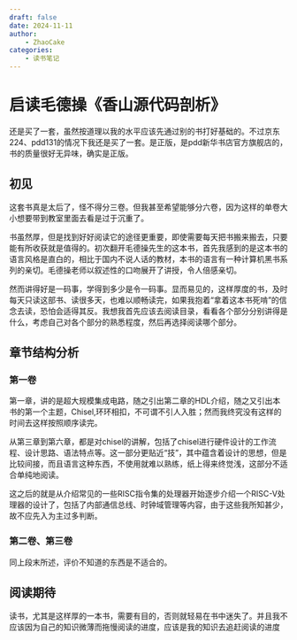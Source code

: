 ```yaml
---
draft: false
date: 2024-11-11
author:
    - ZhaoCake
categories:
    - 读书笔记
---
```


# 启读毛德操《香山源代码剖析》

还是买了一套，虽然按道理以我的水平应该先通过别的书打好基础的。不过京东224、pdd131的情况下我还是买了一套。是正版，是pdd新华书店官方旗舰店的，书的质量很好无异味，确实是正版。

## 初见

这套书真是太后了，怪不得分三卷。但我甚至希望能够分六卷，因为这样的单卷大小想要带到教室里面去看是过于沉重了。

书虽然厚，但是找到好好阅读它的途径更重要，即使需要每天把书搬来搬去，只要能有所收获就是值得的。初次翻开毛德操先生的这本书，首先我感到的是这本书的语言风格是直白的，相比于国内不说人话的教材，本书的语言有一种计算机黑书系列的亲切。毛德操老师以叙述性的口吻展开了讲授，令人倍感亲切。

然而讲得好是一码事，学得到多少是令一码事。显而易见的，这样厚度的书，及时每天只读这部书、读很多天，也难以顺畅读完，如果我抱着“拿着这本书死啃”的信念去读，恐怕会适得其反。我想我首先应该去阅读目录，看看各个部分分别讲得是什么，考虑自己对各个部分的熟悉程度，然后再选择阅读哪个部分。

## 章节结构分析

### 第一卷

第一章，讲的是超大规模集成电路，随之引出第二章的HDL介绍，随之又引出本书的第一个主题，Chisel,环环相扣，不可谓不引人入胜；然而我终究没有这样的时间去这样按照顺序读完。

从第三章到第六章，都是对chisel的讲解，包括了chisel进行硬件设计的工作流程、设计思路、语法特点等。这一部分更贴近“技”，其中蕴含着设计的思想，但是比较间接，而且语言这种东西，不使用就难以熟练，纸上得来终觉浅，这部分不适合单纯地阅读。

这之后的就是从介绍常见的一些RISC指令集的处理器开始逐步介绍一个RISC-V处理器的设计了，包括了内部通信总线、时钟域管理等内容，由于这些我所知甚少，故不应先入为主过多判断。

### 第二卷、第三卷

同上段末所述，评价不知道的东西是不适合的。

## 阅读期待

读书，尤其是这样厚的一本书，需要有目的，否则就轻易在书中迷失了。并且我不应该因为自己的知识微薄而拖慢阅读的进度，应该是我的知识去追赶阅读的进度
